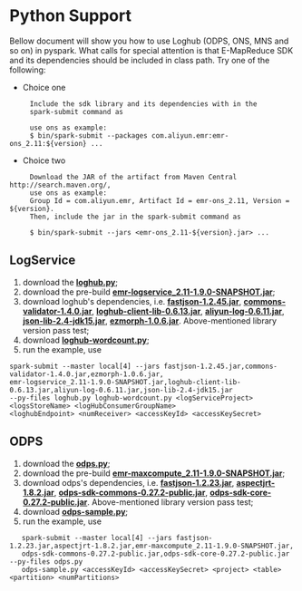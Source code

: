 # Python Support

Bellow document will show you how to use Loghub (ODPS, ONS, MNS and so on) in pyspark. What calls for special attention is that E-MapReduce SDK and its dependencies should be included in class path. Try one of the following:

- Choice one

```
     Include the sdk library and its dependencies with in the
     spark-submit command as

     use ons as example:
     $ bin/spark-submit --packages com.aliyun.emr:emr-ons_2.11:${version} ...
```  

- Choice two

```
	 Download the JAR of the artifact from Maven Central http://search.maven.org/,
	 use ons as example:
     Group Id = com.aliyun.emr, Artifact Id = emr-ons_2.11, Version = ${version}.
     Then, include the jar in the spark-submit command as

     $ bin/spark-submit --jars <emr-ons_2.11-${version}.jar> ...
```

## LogService

1. download the [**loghub.py**](https://github.com/aliyun/aliyun-emapreduce-sdk/blob/master-2.x/external/emr-logservice/src/main/python/pyspark/streaming/loghub.py);
2. download the pre-build [**emr-logservice_2.11-1.9.0-SNAPSHOT.jar**](http://central.maven.org/maven2/com/aliyun/emr/emr-logservice_2.11/1.9.0-SNAPSHOT/emr-logservice_2.11-1.9.0-SNAPSHOT.jar);
3. download loghub's dependencies, i.e. [**fastjson-1.2.45.jar**](http://central.maven.org/maven2/com/alibaba/fastjson/1.2.45/fastjson-1.2.45.jar), [**commons-validator-1.4.0.jar**](http://central.maven.org/maven2/commons-validator/commons-validator/1.4.0/commons-validator-1.4.0.jar), [**loghub-client-lib-0.6.13.jar**](http://central.maven.org/maven2/com/aliyun/openservices/loghub-client-lib/0.6.13/loghub-client-lib-0.6.13.jar), [**aliyun-log-0.6.11.jar**](http://central.maven.org/maven2/com/aliyun/openservices/aliyun-log/0.6.11/aliyun-log-0.6.11.jar), [**json-lib-2.4-jdk15.jar**](http://central.maven.org/maven2/net/sf/json-lib/json-lib/2.4/json-lib-2.4-jdk15.jar),  [**ezmorph-1.0.6.jar**](http://central.maven.org/maven2/net/sf/ezmorph/ezmorph/1.0.6/ezmorph-1.0.6.jar). Above-mentioned library version pass test;
4. download [**loghub-wordcount.py**](https://github.com/aliyun/aliyun-emapreduce-sdk/blob/master-2.x/examples/src/main/python/streaming/loghub-wordcount.py);
5. run the example, use 
```
spark-submit --master local[4] --jars fastjson-1.2.45.jar,commons-validator-1.4.0.jar,ezmorph-1.0.6.jar,
emr-logservice_2.11-1.9.0-SNAPSHOT.jar,loghub-client-lib-0.6.13.jar,aliyun-log-0.6.11.jar,json-lib-2.4-jdk15.jar
--py-files loghub.py loghub-wordcount.py <logServiceProject> <logsStoreName> <logHubConsumerGroupName> 
<loghubEndpoint> <numReceiver> <accessKeyId> <accessKeySecret>
```

## ODPS

1. download the [**odps.py**](https://github.com/aliyun/aliyun-emapreduce-sdk/blob/master-2.x/external/emr-maxcompute/src/main/python/pyspark/odps.py);
2. download the pre-build [**emr-maxcompute_2.11-1.9.0-SNAPSHOT.jar**](http://central.maven.org/maven2/com/aliyun/emr/emr-maxcompute_2.11/1.9.0-SNAPSHOT/emr-maxcompute_2.11-1.9.0-SNAPSHOT.jar);
3. download odps's dependencies, i.e. [**fastjson-1.2.23.jar**](http://mvnrepository.com/artifact/com.alibaba/fastjson/1.2.23), [**aspectjrt-1.8.2.jar**](http://mvnrepository.com/artifact/org.aspectj/aspectjrt/1.8.2), [**odps-sdk-commons-0.27.2-public.jar**](http://mvnrepository.com/artifact/com.aliyun.odps/odps-sdk-commons/0.27.2-public), [**odps-sdk-core-0.27.2-public.jar**](http://mvnrepository.com/artifact/com.aliyun.odps/odps-sdk-core/0.27.2-public). Above-mentioned library version pass test;
4. download [**odps-sample.py**](https://github.com/aliyun/aliyun-emapreduce-sdk/blob/master/examples/src/main/python/odps-sample.py);
5. run the example, use
```
   spark-submit --master local[4] --jars fastjson-1.2.23.jar,aspectjrt-1.8.2.jar,emr-maxcompute_2.11-1.9.0-SNAPSHOT.jar,
   odps-sdk-commons-0.27.2-public.jar,odps-sdk-core-0.27.2-public.jar --py-files odps.py  
   odps-sample.py <accessKeyId> <accessKeySecret> <project> <table> <partition> <numPartitions>
```
